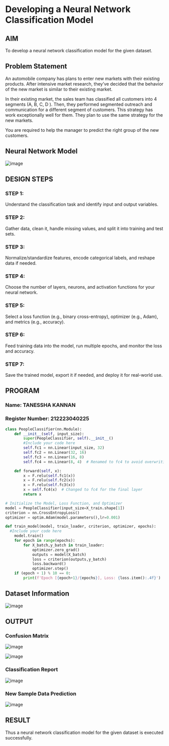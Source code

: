 # Developing a Neural Network Classification Model

## AIM

To develop a neural network classification model for the given dataset.

## Problem Statement

An automobile company has plans to enter new markets with their existing products. After intensive market research, they’ve decided that the behavior of the new market is similar to their existing market.

In their existing market, the sales team has classified all customers into 4 segments (A, B, C, D ). Then, they performed segmented outreach and communication for a different segment of customers. This strategy has work exceptionally well for them. They plan to use the same strategy for the new markets.

You are required to help the manager to predict the right group of the new customers.

## Neural Network Model

![image](https://github.com/user-attachments/assets/ce7d30ad-70f1-4fbc-8e92-f7d38161c1ec)

## DESIGN STEPS

### STEP 1:
Understand the classification task and identify input and output variables.
### STEP 2:
Gather data, clean it, handle missing values, and split it into training and test sets.
### STEP 3:
Normalize/standardize features, encode categorical labels, and reshape data if needed.
### STEP 4:
Choose the number of layers, neurons, and activation functions for your neural network.
### STEP 5:
Select a loss function (e.g., binary cross-entropy), optimizer (e.g., Adam), and metrics (e.g., accuracy).
### STEP 6:
Feed training data into the model, run multiple epochs, and monitor the loss and accuracy.
### STEP 7:
Save the trained model, export it if needed, and deploy it for real-world use.

## PROGRAM

### Name: TANESSHA KANNAN
### Register Number: 212223040225

```python
class PeopleClassifier(nn.Module):
    def __init__(self, input_size):
        super(PeopleClassifier, self).__init__()
        #Include your code here
        self.fc1 = nn.Linear(input_size, 32)
        self.fc2 = nn.Linear(32, 16)
        self.fc3 = nn.Linear(16, 8)
        self.fc4 = nn.Linear(8, 4)  # Renamed to fc4 to avoid overwriting

    def forward(self, x):
        x = F.relu(self.fc1(x))
        x = F.relu(self.fc2(x))
        x = F.relu(self.fc3(x))
        x = self.fc4(x)  # Changed to fc4 for the final layer
        return x
```
```python
# Initialize the Model, Loss Function, and Optimizer
model = PeopleClassifier(input_size=X_train.shape[1])
criterion = nn.CrossEntropyLoss()
optimizer = optim.Adam(model.parameters(),lr=0.001)

```
```python
def train_model(model, train_loader, criterion, optimizer, epochs):
  #Include your code here
    model.train()
    for epoch in range(epochs):
        for X_batch,y_batch in train_loader:
            optimizer.zero_grad()
            outputs = model(X_batch)
            loss = criterion(outputs,y_batch)
            loss.backward()
            optimizer.step()
    if (epoch + 1) % 10 == 0:
        print(f'Epoch [{epoch+1}/{epochs}], Loss: {loss.item():.4f}')
```

## Dataset Information

![image](https://github.com/user-attachments/assets/c676c427-7dc0-4829-b911-57dfc21071ec)

## OUTPUT

### Confusion Matrix

![image](https://github.com/user-attachments/assets/bc9bea42-9ce6-434f-808e-eddcd1e18bde)

![image](https://github.com/user-attachments/assets/bdf399dd-1234-40d8-b439-ad83543f32cd)

### Classification Report

![image](https://github.com/user-attachments/assets/197300bd-44ad-4f3a-b327-a2c5116fa5b7)

### New Sample Data Prediction

![image](https://github.com/user-attachments/assets/00b06d37-0c24-442c-9849-20a8d22b41d2)


## RESULT
Thus a neural network classification model for the given dataset is executed successfully.
